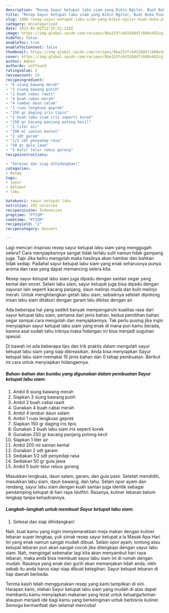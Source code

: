 ```yaml
---
description: "Resep Sayur ketupat labu siam yang Bikin Ngiler, Buat Buka Puasa}"
title: "Resep Sayur ketupat labu siam yang Bikin Ngiler, Buat Buka Puasa}"
slug: 1486-resep-sayur-ketupat-labu-siam-yang-bikin-ngiler-buat-buka-puasa
category: Uncategorized
date: 2023-02-02T22:25:51.228Z
image: https://img-global.cpcdn.com/recipes/9ba153fc6d3268d7/680x482cq70/sayur-ketupat-labu-siam-foto-resep-utama.jpg
hideToc: false
enableToc: true
enableTocContent: false
thumbnail: https://img-global.cpcdn.com/recipes/9ba153fc6d3268d7/680x482cq70/sayur-ketupat-labu-siam-foto-resep-utama.jpg
cover: https://img-global.cpcdn.com/recipes/9ba153fc6d3268d7/680x482cq70/sayur-ketupat-labu-siam-foto-resep-utama.jpg
author: Admin
authorAv: notfound
ratingvalue: 3
reviewcount: 24
recipeingredient:
- "6 siung bawang merah"
- "3 siung bawang putih"
- "2 buah cabai rawit"
- "4 buah cabai merah"
- "4 lembar daun salam"
- "1 ruas lengkuas geprek"
- "150 gr daging iris tipis"
- "2 buah labu siam iris seperti korek"
- "250 gr kacang panjang potong kecil"
- "1 liter air"
- "200 ml santan kental"
- "2 sdt garam"
- "1/2 sdt penyedap rasa"
- "50 gr gula jawa"
- "5 butir telur rebus goreng"
recipeinstructions:

- "Selesai dan siap dihidangkan!"
categories:
- Resep
tags:
- sayur
- ketupat
- labu

katakunci: sayur ketupat labu 
nutrition: 292 calories
recipecuisine: Indonesian
preptime: "PT33M"
cooktime: "PT32M"
recipeyield: "2"
recipecategory: Dessert

---
```



Lagi mencari inspirasi resep sayur ketupat labu siam yang menggugah selera? Cara menyiapkannya sangat tidak terlalu sulit namun tidak gampang juga. Tapi Jika keliru mengolah maka hasilnya akan hambar dan bahkan tidak sedap. Padahal sayur ketupat labu siam yang enak seharusnya punya aroma dan rasa yang dapat memancing selera kita.


Resep sayur ketupat labu siam juga dipadu dengan santan segar yang kental dan encer. Selain labu siam, sayur ketupat juga bisa dipadu dengan sayuran lain seperti kacang panjang, daun melinjo muda dan kulit melinjo merah. Untuk menghilangkan getah labu siam, sebaiknya setelah dipotong irisan labu siam ditaburi dengan garam lalu dibilas dengan air.

Ada beberapa hal yang sedikit banyak mempengaruhi kualitas rasa dari sayur ketupat labu siam, pertama dari jenis bahan, kedua pemilihan bahan segar sampai cara mengolah dan menyajikannya. Tak perlu pusing jika ingin menyiapkan sayur ketupat labu siam yang enak di mana pun kamu berada, karena asal sudah tahu triknya maka hidangan ini bisa menjadi suguhan spesial.


Di bawah ini ada beberapa tips dan trik praktis dalam mengolah sayur ketupat labu siam yang siap dikreasikan. Anda bisa menyiapkan Sayur ketupat labu siam memakai 15 jenis bahan dan 0 tahap pembuatan. Berikut ini cara untuk menyiapkan hidangannya.

<!--inarticleads1-->

##### Bahan-bahan dan bumbu yang digunakan dalam pembuatan Sayur ketupat labu siam:

1. Ambil 6 siung bawang merah
1. Siapkan 3 siung bawang putih
1. Ambil 2 buah cabai rawit
1. Gunakan 4 buah cabai merah
1. Ambil 4 lembar daun salam
1. Ambil 1 ruas lengkuas geprek
1. Siapkan 150 gr daging iris tipis
1. Gunakan 2 buah labu siam iris seperti korek
1. Gunakan 250 gr kacang panjang potong kecil
1. Siapkan 1 liter air
1. Ambil 200 ml santan kental
1. Gunakan 2 sdt garam
1. Sediakan 1/2 sdt penyedap rasa
1. Sediakan 50 gr gula jawa
1. Ambil 5 butir telur rebus goreng


Masukkan lengkuas, daun salam, garam, dan gula pasir. Setelah mendidih, masukkan labu siam, daun bawang, dan tahu. Selain opor ayam dan rendang, sayur labu siam dengan kuah santan juga identik sebagai pendamping ketupat di hari raya Idulfitri. Rasanya, kuliner lebaran belum lengkap tanpa kehadirannya. 

<!--inarticleads2-->

##### Langkah-langkah untuk membuat Sayur ketupat labu siam:


1. Selesai dan siap dihidangkan!

Nah, buat kamu yang ingin menyemarakkan meja makan dengan kuliner lebaran super lengkap, yuk simak resep sayur ketupat a la Masak Apa Hari Ini yang enak namun sangat mudah dibuat. Selain opor ayam, lontong atau ketupat lebaran pun akan sangat cocok jika dilengkapi dengan sayur labu siam. Nah, mengingat sebenatar lagi kita akan menyambut hari raya lebaran, maka anda bisa membuat sayur labu siam ini di rumah dengan mudah. Rasanya yang enak dan gurih akan memanjakan lidah anda, oleh sebab itu anda harus siap-siap dibuat ketagihan. Sayur ketupat lebaran di tiap daerah berbeda. 

Terima kasih telah menggunakan resep yang kami tampilkan di sini. Harapan kami, olahan Sayur ketupat labu siam yang mudah di atas dapat membantu kamu menyiapkan makanan yang lezat untuk keluarga/teman ataupun menjadi ide bagi kamu yang berkeinginan untuk berbisnis kuliner. Semoga bermanfaat dan selamat mencoba!
